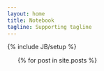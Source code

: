 ```yaml
---
layout: home
title: Notebook
tagline: Supporting tagline
---
```

{% include JB/setup %}


<ul class="posts">
  {% for post in site.posts %}
    <!--li>
    <!span>{{ post.date | date_to_string }}</span> &raquo; <a href="{{ BASE_PATH }}{{ post.url }}">{{ post.title }}</a>
    
    </li-->
    <div class="post">
        <h3 class="ntitle">
        <a href="{{ BASE_PATH }}{{ post.url }}" class="ntitle">{{ post.title }}</a>
        <span class="date"> {{ post.date | date_to_string }}</span>
        </h3>

        <span> {{ post.content  | split:'<!-- more -->' | first }}</span>
        <span class="readmore"><a href="{{ post.url }}"> &gt;&gt; Read More</a></span>
     

    </div>
  {% endfor %}
</ul>


